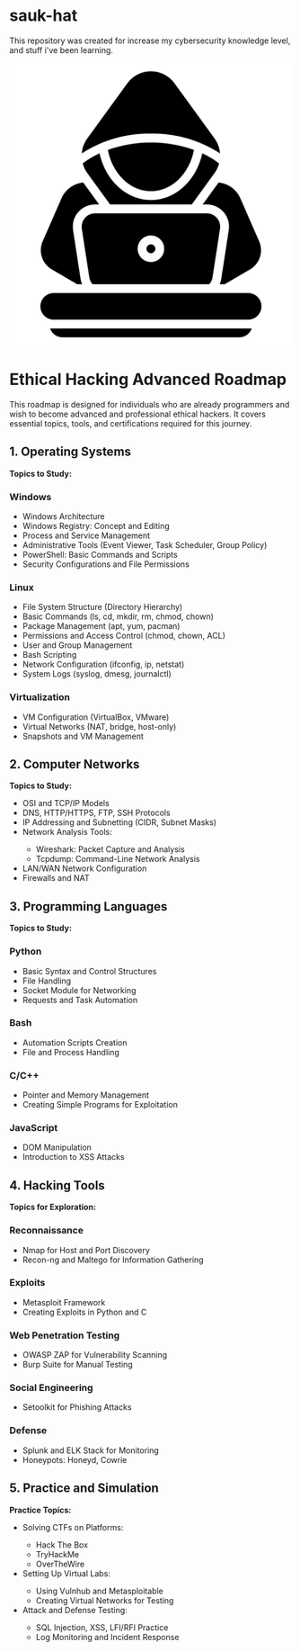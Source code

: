 # sauk-hat
This repository was created for increase my cybersecurity knowledge level, and stuff i've been learning.

<!DOCTYPE html>
<html lang="en">
<head>
    <meta charset="UTF-8">
    <meta name="viewport" content="width=device-width, initial-scale=1.0">
</head>
<body>
<p align="center">
  <img src="assets/iconRepo.png">
</p>
<h1>Ethical Hacking Advanced Roadmap</h1>
<p>This roadmap is designed for individuals who are already programmers and wish to become advanced and professional ethical hackers. It covers essential topics, tools, and certifications required for this journey.</p>

<h2>1. Operating Systems</h2>
<p><strong>Topics to Study:</strong></p>

<h3>Windows</h3>
<ul>
    <li>Windows Architecture</li>
    <li>Windows Registry: Concept and Editing</li>
    <li>Process and Service Management</li>
    <li>Administrative Tools (Event Viewer, Task Scheduler, Group Policy)</li>
    <li>PowerShell: Basic Commands and Scripts</li>
    <li>Security Configurations and File Permissions</li>
</ul>

<h3>Linux</h3>
<ul>
    <li>File System Structure (Directory Hierarchy)</li>
    <li>Basic Commands (ls, cd, mkdir, rm, chmod, chown)</li>
    <li>Package Management (apt, yum, pacman)</li>
    <li>Permissions and Access Control (chmod, chown, ACL)</li>
    <li>User and Group Management</li>
    <li>Bash Scripting</li>
    <li>Network Configuration (ifconfig, ip, netstat)</li>
    <li>System Logs (syslog, dmesg, journalctl)</li>
</ul>

<h3>Virtualization</h3>
<ul>
    <li>VM Configuration (VirtualBox, VMware)</li>
    <li>Virtual Networks (NAT, bridge, host-only)</li>
    <li>Snapshots and VM Management</li>
</ul>

<h2>2. Computer Networks</h2>
<p><strong>Topics to Study:</strong></p>
<ul>
    <li>OSI and TCP/IP Models</li>
    <li>DNS, HTTP/HTTPS, FTP, SSH Protocols</li>
    <li>IP Addressing and Subnetting (CIDR, Subnet Masks)</li>
    <li>Network Analysis Tools:</li>
    <ul>
        <li>Wireshark: Packet Capture and Analysis</li>
        <li>Tcpdump: Command-Line Network Analysis</li>
    </ul>
    <li>LAN/WAN Network Configuration</li>
    <li>Firewalls and NAT</li>
</ul>

<h2>3. Programming Languages</h2>
<p><strong>Topics to Study:</strong></p>

<h3>Python</h3>
<ul>
    <li>Basic Syntax and Control Structures</li>
    <li>File Handling</li>
    <li>Socket Module for Networking</li>
    <li>Requests and Task Automation</li>
</ul>

<h3>Bash</h3>
<ul>
    <li>Automation Scripts Creation</li>
    <li>File and Process Handling</li>
</ul>

<h3>C/C++</h3>
<ul>
    <li>Pointer and Memory Management</li>
    <li>Creating Simple Programs for Exploitation</li>
</ul>

<h3>JavaScript</h3>
<ul>
    <li>DOM Manipulation</li>
    <li>Introduction to XSS Attacks</li>
</ul>

<h2>4. Hacking Tools</h2>
<p><strong>Topics for Exploration:</strong></p>

<h3>Reconnaissance</h3>
<ul>
    <li>Nmap for Host and Port Discovery</li>
    <li>Recon-ng and Maltego for Information Gathering</li>
</ul>

<h3>Exploits</h3>
<ul>
    <li>Metasploit Framework</li>
    <li>Creating Exploits in Python and C</li>
</ul>

<h3>Web Penetration Testing</h3>
<ul>
    <li>OWASP ZAP for Vulnerability Scanning</li>
    <li>Burp Suite for Manual Testing</li>
</ul>

<h3>Social Engineering</h3>
<ul>
    <li>Setoolkit for Phishing Attacks</li>
</ul>

<h3>Defense</h3>
<ul>
    <li>Splunk and ELK Stack for Monitoring</li>
    <li>Honeypots: Honeyd, Cowrie</li>
</ul>

<h2>5. Practice and Simulation</h2>
<p><strong>Practice Topics:</strong></p>
<ul>
    <li>Solving CTFs on Platforms:</li>
    <ul>
        <li>Hack The Box</li>
        <li>TryHackMe</li>
        <li>OverTheWire</li>
    </ul>
    <li>Setting Up Virtual Labs:</li>
    <ul>
        <li>Using Vulnhub and Metasploitable</li>
        <li>Creating Virtual Networks for Testing</li>
    </ul>
    <li>Attack and Defense Testing:</li>
    <ul>
        <li>SQL Injection, XSS, LFI/RFI Practice</li>
        <li>Log Monitoring and Incident Response</li>
    </ul>
</ul>

</body>
</html>



